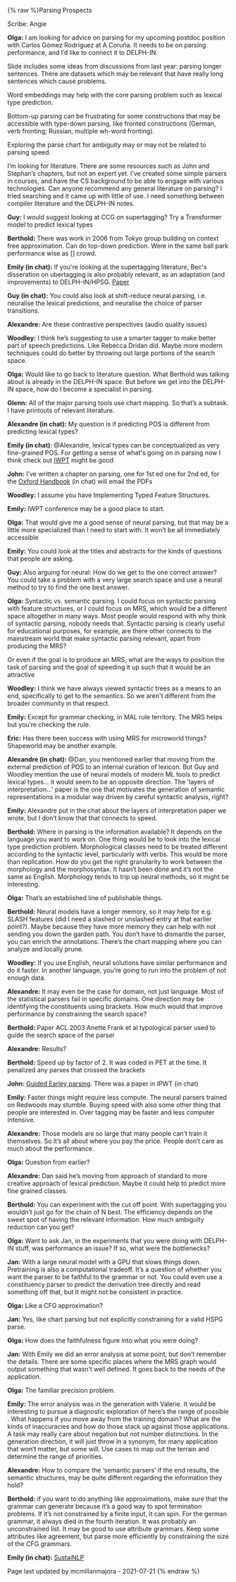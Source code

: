 {% raw %}Parsing Prospects

Scribe: Angie

**Olga:** I am looking for advice on parsing for my upcoming postdoc position with Carlos Gómez Rodríguez at A Coruña. It needs to be on parsing performance, and I’d like to connect it to DELPH-IN.

Slide includes some ideas from discussions from last year: parsing longer sentences. There are datasets which may be relevant that have really long sentences which cause problems. 

Word embeddings may help with the core parsing problem such as lexical type prediction.

Bottom-up parsing can be frustrating for some constructions that may be accessible with type-down parsing, like fronted constructions (German, verb fronting; Russian, multiple wh-word fronting). 

Exploring the parse chart for ambiguity may or may not be related to parsing speed.

I’m looking for literature. There are some resources such as John and Stephan’s chapters, but not an expert yet. I’ve created some simple parsers in courses, and have the CS background to be able to engage with various technologies. Can anyone recommend any general literature on parsing? I tried searching and it came up with little of use. I need something between compiler literature and the DELPH-IN notes.

**Guy:** I would suggest looking at CCG on supertagging? Try a Transformer model to predict lexical types

**Berthold:** There was work in 2006 from Tokyo group building on context free approximation. Can do top-down prediction. Were in the same ball park performance wise as [] crowd.

**Emily (in chat):** If you're looking at the supertagging literature, Bec's disseration on ubertagging is also probably relevant, as an adaptation (and improvements) to DELPH-IN/HPSG. [Paper](https://aclanthology.org/D13-1120.pdf)

**Guy (in chat):** You could also look at shift-reduce neural parsing, i.e. neuralise the lexical predictions, and neuralise the choice of parser transitions. 

**Alexandre:** Are these contrastive perspectives (audio quality issues)

**Woodley:** I think he’s suggesting to use a smarter tagger to make better part of speech predictions. Like Rebecca Dridan did. Maybe more modern techniques could do better by throwing out large portions of the search space. 

**Olga:** Would like to go back to literature question. What Berthold was talking about is already in the DELPH-IN space. But before we get into the DELPH-IN space, how do I become a specialist in parsing.

**Glenn:** All of the major parsing tools use chart mapping. So that’s a subtask. I have printouts of relevant literature.

**Alexandre (in chat):** My question is if predicting POS is different from predicting lexical types?

**Emily (in chat)**: @Alexandre, lexical types can be conceptualized as very fine-grained POS. For getting a sense of what's going on in parsing now I think check out [IWPT](https://iwpt21.sigparse.org/) might be good

**John:** I’ve written a chapter on parsing, one for 1st ed one for 2nd ed, for the [Oxford Handbook](https://www.oxfordhandbooks.com/view/10.1093/oxfordhb/9780199573691.001.0001/oxfordhb-9780199573691-e-018) (in chat) will email the PDFs

**Woodley:** I assume you have Implementing Typed Feature Structures.

**Emily:** IWPT conference may be a good place to start. 

**Olga:** That would give me a good sense of neural parsing, but that may be a little more specialized than I need to start with. It won’t be all immediately accessible

**Emily:** You could look at the titles and abstracts for the kinds of questions that people are asking.

**Guy:** Also arguing for neural: How do we get to the one correct answer? You could take a problem with a very large search space and use a neural method to try to find the one best answer.

**Olga:** Syntactic vs. semantic parsing. I could focus on syntactic parsing with feature structures, or I could focus on MRS, which would be a different space altogether in many ways. Most people would respond with why think of syntactic parsing, nobody needs that. Syntactic parsing is clearly useful for educational purposes, for example, are there other connects to the mainstream world that make syntactic parsing relevant, apart from producing the MRS?

Or even if the goal is to produce an MRS, what are the ways to position the task of parsing and the goal of speeding it up such that it would be an attractive 

**Woodley:** I think we have always viewed syntactic trees as a means to an end, specifically to get to the semantics. So we aren't different from the broader community in that respect.

**Emily:** Except for grammar checking, in MAL rule territory. The MRS helps but you’re checking the rule.

**Eric:** Has there been success with using MRS for microworld things? Shapeworld may be another example. 

**Alexandre (in chat):** @Dan, you mentioned earlier that moving from the external prediction of POS to an internal curation of lexicon. But Guy and Woodley mention the use of neural models of modern ML tools to predict lexical types... it would seem to be an opposite direction. The 'layers of interpretation...' paper is the one that motivates the generation of semantic representations in a modular way driven by careful syntactic analysis, right?

**Emily:** Alexandre put in the chat about the layers of interpretation paper we wrote, but I don’t know that that connects to speed.

**Berthold:** Where in parsing is the information available? It depends on the language you want to work on. One thing would be to look into the lexical type prediction problem. Morphological classes need to be treated different according to the syntactic level, particularly with verbs. This would be more than replication. How do you get the right granularity to work between the morphology and the morphosyntax. It hasn’t been done and it’s not the same as English. Morphology tends to trip up neural methods, so it might be interesting.

**Olga:** That’s an established line of publishable things.

**Berthold:** Neural models have a longer memory, so it may help for e.g. SLASH features (did I need a slashed or unslashed entry at that earlier point?). Maybe because they have more memory they can help with not sending you down the garden path. You don’t have to dismantle the parser, you can enrich the annotations. There’s the chart mapping where you can analyze and locally prune.  

**Woodley:** If you use English, neural solutions have similar performance and do it faster. In another language, you’re going to run into the problem of not enough data.

**Alexandre:** It may even be the case for domain, not just language. Most of the statistical parsers fail in specific domains. One direction may be identifying the constituents using brackets. How much would that improve performance by constraining the search space?

**Berthold:** Paper ACL 2003 Anette Frank et al typological parser used to guide the search space of the parser

**Alexandre:** Results?

**Berthold:** Speed up by factor of 2. It was coded in PET at the time. It penalized any parses that crossed the brackets 

**John:** [Guided Earley parsing](https://aclanthology.org/W03-3005/). There was a paper in IPWT (in chat)

**Emily:** Faster things might require less compute. The neural parsers trained on Redwoods may stumble. Buying speed with also some other thing that people are interested in. Over tagging may be faster and less computer intensive.

**Alexandre:** Those models are so large that many people can’t train it themselves. So it’s all about where you pay the price. People don’t care as much about the performance.

**Olga:** Question from earlier?

**Alexandre:** Dan said he’s moving from approach of standard to more creative approach of lexical prediction. Maybe it could help to predict more fine grained classes.

**Berthold:** You can experiment with the cut off point. With supertagging you wouldn’t just go for the chain of N best. The efficiency depends on the sweet spot of having the relevant information. How much ambiguity reduction can you get? 

**Olga:** Want to ask Jan, in the experiments that you were doing with DELPH-IN stuff, was performance an issue? If so, what were the bottlenecks?

**Jan:** With a large neural model with a GPU that slows things down. Pretraining is also a computational tradeoff. It’s a question of whether you want the parser to be faithful to the grammar or not. You could even use a constituency parser to predict the derivation tree directly and read something off that, but it might not be consistent in practice. 

**Olga:** Like a CFG approximation?

**Jan:** Yes, like chart parsing but not explicitly constraining for a valid HSPG parse.

**Olga:** How does the faithfulness figure into what you were doing?

**Jan:** With Emily we did an error analysis at some point, but don’t remember the details. There are some specific places where the MRS graph would output something that wasn’t well defined. It goes back to the needs of the application. 

**Olga:** The familiar precision problem.

**Emily:** The error analysis was in the generation with Valerie. It would be interesting to pursue a diagnostic exploration of here’s the range of possible . What happens if you move away from the training domain? What are the kinds of inaccuracies and how do those stack up against those applications. A task may really care about negation but not number distinctions. In the generation direction, it will just throw in a synonym, for many application that won’t matter, but some will. Use cases to map out the terrain and determine the range of priorities. 

**Alexandre:** How to compare the ‘semantic parsers’ if the end results, the semantic structures, may be quite different regarding the information they hold?

**Berthold:** if you want to do anything like approximations, make sure that the grammar can generate because it’s a good way to spot termination problems. If it’s not constrained by a finite input, it can spin. For the german grammar, it always died in the fourth iteration. It was probably an unconstrained list. It may be good to use attribute grammars. Keep some attributes like agreement, but parse more efficiently by constraining the size of the CFG grammars.

**Emily (in chat):** [SustaiNLP](https://sites.google.com/view/sustainlp2021/home)


Page last updated by mcmillanmajora - 2021-07-21
{% endraw %}
